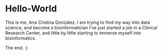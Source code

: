# Hello-World

This is me, Ana Cristina González.  I am trying to find my way into data science, and become a bioinformatician
I've just started a job in a Clinical Research Center, and little by little starting to immerse myself into
bioinformatics. 

The end.
:)
